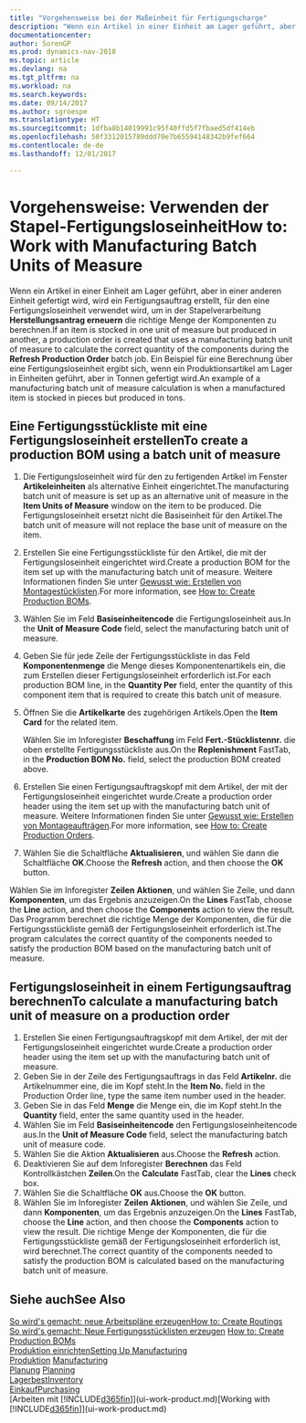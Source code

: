 ```yaml
---
title: "Vorgehensweise bei der Maßeinheit für Fertigungscharge"
description: "Wenn ein Artikel in einer Einheit am Lager geführt, aber in einer anderen Einheit gefertigt wird, kann ein Fertigungsauftrag erstellt werden, für den eine Fertigungsloseinheit verwendet wird, um in der Stapelverarbeitung  FA berechnen die richtige Menge der Komponenten zu berechnen. Ein Beispiel für eine Berechnung über eine Fertigungsloseinheit ergibt sich, wenn ein Produktionsartikel am Lager in Einheiten geführt, aber in Tonnen gefertigt wird."
documentationcenter: 
author: SorenGP
ms.prod: dynamics-nav-2018
ms.topic: article
ms.devlang: na
ms.tgt_pltfrm: na
ms.workload: na
ms.search.keywords: 
ms.date: 09/14/2017
ms.author: sgroespe
ms.translationtype: HT
ms.sourcegitcommit: 1dfba8b14019991c95f40ffd5f7fbaed5df414eb
ms.openlocfilehash: 50f3312015789ddd70e7b65594148342b9fef664
ms.contentlocale: de-de
ms.lasthandoff: 12/01/2017

---
```

# <a name="how-to-work-with-manufacturing-batch-units-of-measure"></a><span data-ttu-id="0b748-104">Vorgehensweise: Verwenden der Stapel-Fertigungsloseinheit</span><span class="sxs-lookup"><span data-stu-id="0b748-104">How to: Work with Manufacturing Batch Units of Measure</span></span>
<span data-ttu-id="0b748-105">Wenn ein Artikel in einer Einheit am Lager geführt, aber in einer anderen Einheit gefertigt wird, wird ein Fertigungsauftrag erstellt, für den eine Fertigungsloseinheit verwendet wird, um in der Stapelverarbeitung **Herstellungsantrag erneuern** die richtige Menge der Komponenten zu berechnen.</span><span class="sxs-lookup"><span data-stu-id="0b748-105">If an item is stocked in one unit of measure but produced in another, a production order is created that uses a manufacturing batch unit of measure to calculate the correct quantity of the components during the **Refresh Production Order** batch job.</span></span> <span data-ttu-id="0b748-106">Ein Beispiel für eine Berechnung über eine Fertigungsloseinheit ergibt sich, wenn ein Produktionsartikel am Lager in Einheiten geführt, aber in Tonnen gefertigt wird.</span><span class="sxs-lookup"><span data-stu-id="0b748-106">An example of a manufacturing batch unit of measure calculation is when a manufactured item is stocked in pieces but produced in tons.</span></span>  

## <a name="to-create-a-production-bom-using-a-batch-unit-of-measure"></a><span data-ttu-id="0b748-107">Eine Fertigungsstückliste mit eine Fertigungsloseinheit erstellen</span><span class="sxs-lookup"><span data-stu-id="0b748-107">To create a production BOM using a batch unit of measure</span></span>  
1.  <span data-ttu-id="0b748-108">Die Fertigungsloseinheit wird für den zu fertigenden Artikel im Fenster **Artikeleinheiten** als alternative Einheit eingerichtet.</span><span class="sxs-lookup"><span data-stu-id="0b748-108">The manufacturing batch unit of measure is set up as an alternative unit of measure in the **Item Units of Measure** window on the item to be produced.</span></span> <span data-ttu-id="0b748-109">Die Fertigungsloseinheit ersetzt nicht die Basiseinheit für den Artikel.</span><span class="sxs-lookup"><span data-stu-id="0b748-109">The batch unit of measure will not replace the base unit of measure on the item.</span></span>  
2.  <span data-ttu-id="0b748-110">Erstellen Sie eine Fertigungsstückliste für den Artikel, die mit der Fertigungsloseinheit eingerichtet wird.</span><span class="sxs-lookup"><span data-stu-id="0b748-110">Create a production BOM for the item set up with the manufacturing batch unit of measure.</span></span> <span data-ttu-id="0b748-111">Weitere Informationen finden Sie unter [Gewusst wie: Erstellen von Montagestücklisten](production-how-to-create-production-boms.md).</span><span class="sxs-lookup"><span data-stu-id="0b748-111">For more information, see [How to: Create Production BOMs](production-how-to-create-production-boms.md).</span></span>  
3.  <span data-ttu-id="0b748-112">Wählen Sie im Feld **Basiseinheitencode** die Fertigungsloseinheit aus.</span><span class="sxs-lookup"><span data-stu-id="0b748-112">In the **Unit of Measure Code** field, select the manufacturing batch unit of measure.</span></span>  
4.  <span data-ttu-id="0b748-113">Geben Sie für jede Zeile der Fertigungsstückliste in das Feld **Komponentenmenge** die Menge dieses Komponentenartikels ein, die zum Erstellen dieser Fertigungsloseinheit erforderlich ist.</span><span class="sxs-lookup"><span data-stu-id="0b748-113">For each production BOM line, in the **Quantity Per** field, enter the quantity of this component item that is required to create this batch unit of measure.</span></span>  
5.  <span data-ttu-id="0b748-114">Öffnen Sie die  **Artikelkarte** des zugehörigen Artikels.</span><span class="sxs-lookup"><span data-stu-id="0b748-114">Open the **Item Card** for the related item.</span></span>  

    <span data-ttu-id="0b748-115">Wählen Sie im Inforegister **Beschaffung** im Feld **Fert.-Stücklistennr.** die oben erstellte Fertigungsstückliste aus.</span><span class="sxs-lookup"><span data-stu-id="0b748-115">On the **Replenishment** FastTab, in the **Production BOM No.** field, select the production BOM created above.</span></span>  
6.  <span data-ttu-id="0b748-116">Erstellen Sie einen Fertigungsauftragskopf mit dem Artikel, der mit der Fertigungsloseinheit eingerichtet wurde.</span><span class="sxs-lookup"><span data-stu-id="0b748-116">Create a production order header using the item set up with the manufacturing batch unit of measure.</span></span> <span data-ttu-id="0b748-117">Weitere Informationen finden Sie unter [Gewusst wie: Erstellen von Montageaufträgen](production-how-to-create-production-orders.md).</span><span class="sxs-lookup"><span data-stu-id="0b748-117">For more information, see [How to: Create Production Orders](production-how-to-create-production-orders.md).</span></span>  
7.  <span data-ttu-id="0b748-118">Wählen Sie die Schaltfläche **Aktualisieren**, und wählen Sie dann die Schaltfläche **OK**.</span><span class="sxs-lookup"><span data-stu-id="0b748-118">Choose the **Refresh** action, and then choose  the **OK** button.</span></span>  

<span data-ttu-id="0b748-119">Wählen Sie im Inforegister **Zeilen** **Aktionen**, und wählen Sie Zeile, und dann **Komponenten**, um das Ergebnis anzuzeigen.</span><span class="sxs-lookup"><span data-stu-id="0b748-119">On the **Lines** FastTab, choose the **Line** action, and then choose the **Components** action to view the result.</span></span> <span data-ttu-id="0b748-120">Das Programm berechnet die richtige Menge der Komponenten, die für die Fertigungsstückliste gemäß der Fertigungsloseinheit erforderlich ist.</span><span class="sxs-lookup"><span data-stu-id="0b748-120">The program calculates the correct quantity of the components needed to satisfy the production BOM based on the manufacturing batch unit of measure.</span></span>  

## <a name="to-calculate-a-manufacturing-batch-unit-of-measure-on-a-production-order"></a><span data-ttu-id="0b748-121">Fertigungsloseinheit in einem Fertigungsauftrag berechnen</span><span class="sxs-lookup"><span data-stu-id="0b748-121">To calculate a manufacturing batch unit of measure on a production order</span></span>  
1.  <span data-ttu-id="0b748-122">Erstellen Sie einen Fertigungsauftragskopf mit dem Artikel, der mit der Fertigungsloseinheit eingerichtet wurde.</span><span class="sxs-lookup"><span data-stu-id="0b748-122">Create a production order header using the item set up with the manufacturing batch unit of measure.</span></span>  
2.  <span data-ttu-id="0b748-123">Geben Sie in der Zeile des Fertigungsauftrags in das Feld **Artikelnr.** die Artikelnummer eine, die im Kopf steht.</span><span class="sxs-lookup"><span data-stu-id="0b748-123">In the **Item No.** field in the Production Order line, type the same item number used in the header.</span></span>  
3.  <span data-ttu-id="0b748-124">Geben Sie in das Feld **Menge** die Menge ein, die im Kopf steht.</span><span class="sxs-lookup"><span data-stu-id="0b748-124">In the **Quantity** field, enter the same quantity used in the header.</span></span>  
4.  <span data-ttu-id="0b748-125">Wählen Sie im Feld **Basiseinheitencode** den Fertigungsloseinheitencode aus.</span><span class="sxs-lookup"><span data-stu-id="0b748-125">In the **Unit of Measure Code** field, select the manufacturing batch unit of measure code.</span></span>  
5.  <span data-ttu-id="0b748-126">Wählen Sie die Aktion **Aktualisieren** aus.</span><span class="sxs-lookup"><span data-stu-id="0b748-126">Choose the **Refresh** action.</span></span>
6.  <span data-ttu-id="0b748-127">Deaktivieren Sie auf dem Inforegister **Berechnen** das Feld Kontrollkästchen **Zeilen**.</span><span class="sxs-lookup"><span data-stu-id="0b748-127">On the **Calculate** FastTab, clear the **Lines** check box.</span></span>  
7.  <span data-ttu-id="0b748-128">Wählen Sie die Schaltfläche **OK** aus.</span><span class="sxs-lookup"><span data-stu-id="0b748-128">Choose the **OK** button.</span></span>  
8.  <span data-ttu-id="0b748-129">Wählen Sie im Inforegister **Zeilen** **Aktionen**, und wählen Sie Zeile, und dann **Komponenten**, um das Ergebnis anzuzeigen.</span><span class="sxs-lookup"><span data-stu-id="0b748-129">On the **Lines** FastTab, choose the **Line** action, and then choose the **Components** action to view the result.</span></span> <span data-ttu-id="0b748-130">Die richtige Menge der Komponenten, die für die Fertigungsstückliste gemäß der Fertigungsloseinheit erforderlich ist, wird berechnet.</span><span class="sxs-lookup"><span data-stu-id="0b748-130">The correct quantity of the components needed to satisfy the production BOM is calculated based on the manufacturing batch unit of measure.</span></span>  

## <a name="see-also"></a><span data-ttu-id="0b748-131">Siehe auch</span><span class="sxs-lookup"><span data-stu-id="0b748-131">See Also</span></span>  
[<span data-ttu-id="0b748-132">So wird's gemacht: neue Arbeitspläne erzeugen</span><span class="sxs-lookup"><span data-stu-id="0b748-132">How to: Create Routings</span></span>](production-how-to-create-routings.md)  
<span data-ttu-id="0b748-133">[So wird's gemacht: Neue Fertigungsstücklisten erzeugen](production-how-to-create-production-boms.md)   </span><span class="sxs-lookup"><span data-stu-id="0b748-133">[How to: Create Production BOMs](production-how-to-create-production-boms.md)   </span></span>  
[<span data-ttu-id="0b748-134">Produktion einrichten</span><span class="sxs-lookup"><span data-stu-id="0b748-134">Setting Up Manufacturing</span></span>](production-configure-production-processes.md)  
<span data-ttu-id="0b748-135">[Produktion](production-manage-manufacturing.md)  </span><span class="sxs-lookup"><span data-stu-id="0b748-135">[Manufacturing](production-manage-manufacturing.md)  </span></span>  
<span data-ttu-id="0b748-136">[Planung](production-planning.md) </span><span class="sxs-lookup"><span data-stu-id="0b748-136">[Planning](production-planning.md) </span></span>  
[<span data-ttu-id="0b748-137">Lagerbest</span><span class="sxs-lookup"><span data-stu-id="0b748-137">Inventory</span></span>](inventory-manage-inventory.md)  
[<span data-ttu-id="0b748-138">Einkauf</span><span class="sxs-lookup"><span data-stu-id="0b748-138">Purchasing</span></span>](purchasing-manage-purchasing.md)  
<span data-ttu-id="0b748-139">[Arbeiten mit [!INCLUDE[d365fin](includes/d365fin_md.md)]](ui-work-product.md)</span><span class="sxs-lookup"><span data-stu-id="0b748-139">[Working with [!INCLUDE[d365fin](includes/d365fin_md.md)]](ui-work-product.md)</span></span>  

